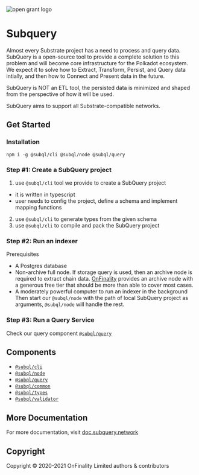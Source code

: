 ![open grant logo](https://raw.githubusercontent.com/w3f/General-Grants-Program/master/src/badge_black.svg)
# Subquery
Almost every Substrate project has a need to process and query data.
SubQuery is a open-source tool to provide a complete solution to this problem and will become core infrastructure for the Polkadot ecosystem.
We expect it to solve how to Extract, Transform, Persist, and Query data intially, and then how to Connect and Present data in the future.

SubQuery is NOT an ETL tool, the persisted data is minimized and shaped from the perspective of how it will be used.

SubQuery aims to support all Substrate-compatible networks.

## Get Started
### Installation
```shell
npm i -g @subql/cli @subql/node @subql/query
```

### Step #1: Create a SubQuery project
1. use `@subql/cli` tool we provide to create a SubQuery project
  * it is written in typescript
  * user needs to config the project, define a schema and implement mapping functions
2. use `@subql/cli` to generate types from the given schema
3. use `@subql/cli` to compile and pack the SubQuery project

### Step #2: Run an indexer
Prerequisites
* A Postgres database
* Non-archive full node. If storage query is used, then an archive node is required to extract chain data. [OnFinality](https://onfinality.io/api_service) provides an archive node with a generous free tier that should be more than able to cover most cases.
* A moderately powerful computer to run an indexer in the background
  Then start our `@subql/node` with the path of local SubQuery project as arguments, `@subql/node` will handle the rest.

### Step #3: Run a Query Service
Check our query component [`@subql/query`](packages/query)


## Components
* [`@subql/cli`](packages/cli)
* [`@subql/node`](packages/node)
* [`@subql/query`](packages/query)
* [`@subql/common`](packages/common)
* [`@subql/types`](packages/types)
* [`@subql/validator`](packages/validator)

## More Documentation
For more documentation, visit [doc.subquery.network](https://doc.subquery.network/)

## Copyright

Copyright © 2020-2021 OnFinality Limited authors & contributors
